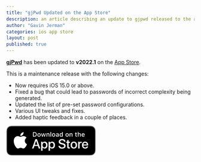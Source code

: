 ```yaml
---
title: "gjPwd Updated on the App Store"
description: an article describing an update to gjpwd released to the app store
author: "Gavin Jerman"
categories: ios app store
layout: post
published: true
---
```


[**gjPwd**](/gjPwd) has been updated to **v2022.1** on the [App Store](https://apps.apple.com/gb/app/gjpwd/id1532589670?platform=iphone).


This is a maintenance release with the following changes:
- Now requires iOS 15.0 or above.
- Fixed a bug that could lead to passwords of incorrect complexity being generated.
- Updated the list of pre-set password configurations.
- Various UI tweaks and fixes.
- Added haptic feedback in a couple of places.

[![download](/images/Download_on_the_App_Store_Badge_US-UK_RGB_blk_092917.svg)](https://apps.apple.com/gb/app/gjpwd/id1532589670?platform=iphone)
